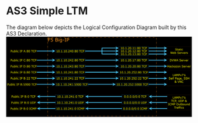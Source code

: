 # AS3 Simple LTM





The diagram below depicts the Logical Configuration Diagram built by this AS3 Declaration.
![Logical Configuration Diagram](Figures/LogicalConfigurationDiagram.png)





